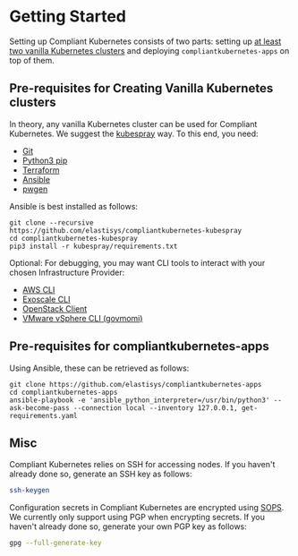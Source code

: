 # Getting Started

Setting up Compliant Kubernetes consists of two parts: setting up [at least two vanilla Kubernetes clusters](../architecture.md#level-2-clusters) and deploying `compliantkubernetes-apps` on top of them.

## Pre-requisites for Creating Vanilla Kubernetes clusters

In theory, any vanilla Kubernetes cluster can be used for Compliant Kubernetes. We suggest the [kubespray](https://github.com/kubernetes-sigs/kubespray) way. To this end, you need:

* [Git](https://git-scm.com/book/en/v2/Getting-Started-Installing-Git)
* [Python3 pip](https://packaging.python.org/en/latest/guides/installing-using-linux-tools/)
* [Terraform](https://developer.hashicorp.com/terraform/downloads)
* [Ansible](https://www.ansible.com/)
* [pwgen](https://manpages.ubuntu.com/manpages/trusty/man1/pwgen.1.html)

Ansible is best installed as follows:

```shell
git clone --recursive https://github.com/elastisys/compliantkubernetes-kubespray
cd compliantkubernetes-kubespray
pip3 install -r kubespray/requirements.txt
```

Optional: For debugging, you may want CLI tools to interact with your chosen Infrastructure Provider:

* [AWS CLI](https://github.com/aws/aws-cli)
* [Exoscale CLI](https://github.com/exoscale/cli)
* [OpenStack Client](https://pypi.org/project/python-openstackclient/)
* [VMware vSphere CLI (govmomi)](https://github.com/vmware/govmomi)

## Pre-requisites for compliantkubernetes-apps

Using Ansible, these can be retrieved as follows:

```shell
git clone https://github.com/elastisys/compliantkubernetes-apps
cd compliantkubernetes-apps
ansible-playbook -e 'ansible_python_interpreter=/usr/bin/python3' --ask-become-pass --connection local --inventory 127.0.0.1, get-requirements.yaml
```

## Misc

Compliant Kubernetes relies on SSH for accessing nodes. If you haven't already done so, generate an SSH key as follows:

```bash
ssh-keygen
```

Configuration secrets in Compliant Kubernetes are encrypted using [SOPS](https://github.com/getsops/sops).
We currently only support using PGP when encrypting secrets.
If you haven't already done so, generate your own PGP key as follows:

```bash
gpg --full-generate-key
```
